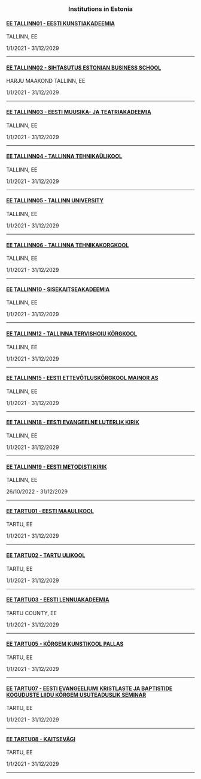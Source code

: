 <h3 align="center">Institutions in Estonia</h3>

<h4><a href="//www.artun.ee" target="_blank">EE TALLINN01 - EESTI KUNSTIAKADEEMIA</a></h4>
TALLINN, EE

1/1/2021 - 31/12/2029

---
<h4><a href="https://ebs.ee/et" target="_blank">EE TALLINN02 - SIHTASUTUS ESTONIAN BUSINESS SCHOOL</a></h4>
HARJU MAAKOND TALLINN, EE

1/1/2021 - 31/12/2029

---
<h4><a href="//www.eamt.ee" target="_blank">EE TALLINN03 - EESTI MUUSIKA- JA TEATRIAKADEEMIA</a></h4>
TALLINN, EE

1/1/2021 - 31/12/2029

---
<h4><a href="//www.taltech.ee" target="_blank">EE TALLINN04 - TALLINNA TEHNIKAÜLIKOOL</a></h4>
TALLINN, EE

1/1/2021 - 31/12/2029

---
<h4><a href="//www.tlu.ee" target="_blank">EE TALLINN05 - TALLINN UNIVERSITY</a></h4>
TALLINN, EE

1/1/2021 - 31/12/2029

---
<h4><a href="//www.tktk.ee" target="_blank">EE TALLINN06 - TALLINNA TEHNIKAKORGKOOL</a></h4>
TALLINN, EE

1/1/2021 - 31/12/2029

---
<h4><a href="http://www.sisekaitse.ee/eass" target="_blank">EE TALLINN10 - SISEKAITSEAKADEEMIA</a></h4>
TALLINN, EE

1/1/2021 - 31/12/2029

---
<h4><a href="//www.ttk.ee" target="_blank">EE TALLINN12 - TALLINNA TERVISHOIU KÕRGKOOL</a></h4>
TALLINN, EE

1/1/2021 - 31/12/2029

---
<h4><a href="https://euas.eu/" target="_blank">EE TALLINN15 - EESTI ETTEVÕTLUSKÕRGKOOL MAINOR AS</a></h4>
TALLINN, EE

1/1/2021 - 31/12/2029

---
<h4><a href="//www.eelk.ee" target="_blank">EE TALLINN18 - EESTI EVANGEELNE LUTERLIK KIRIK</a></h4>
TALLINN, EE

1/1/2021 - 31/12/2029

---
<h4><a href="https://www.metodistikirik.ee" target="_blank">EE TALLINN19 - EESTI METODISTI KIRIK</a></h4>
TALLINN, EE

26/10/2022 - 31/12/2029

---
<h4><a href="//www.emu.ee" target="_blank">EE TARTU01 - EESTI MAAULIKOOL</a></h4>
TARTU, EE

1/1/2021 - 31/12/2029

---
<h4><a href="//www.ut.ee" target="_blank">EE TARTU02 - TARTU ULIKOOL</a></h4>
TARTU, EE

1/1/2021 - 31/12/2029

---
<h4><a href="//www.lennuakadeemia.ee" target="_blank">EE TARTU03 - EESTI LENNUAKADEEMIA</a></h4>
TARTU COUNTY, EE

1/1/2021 - 31/12/2029

---
<h4><a href="//www.pallasart.ee" target="_blank">EE TARTU05 - KÕRGEM KUNSTIKOOL PALLAS</a></h4>
TARTU, EE

1/1/2021 - 31/12/2029

---
<h4><a href="http://kus.tartu.ee" target="_blank">EE TARTU07 - EESTI EVANGEELIUMI KRISTLASTE JA BAPTISTIDE KOGUDUSTE LIIDU KÕRGEM USUTEADUSLIK SEMINAR</a></h4>
TARTU, EE

1/1/2021 - 31/12/2029

---
<h4><a href="//www.kvak.ee" target="_blank">EE TARTU08 - KAITSEVÄGI</a></h4>
TARTU, EE

1/1/2021 - 31/12/2029

---